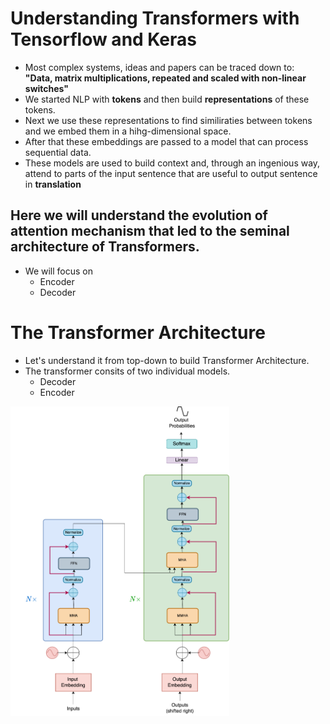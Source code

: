 # Understanding Transformers with Tensorflow and Keras
* Most complex systems, ideas and papers can be traced down to:</br>
<b>"Data, matrix multiplications, repeated and scaled with non-linear switches"</b>
* We started NLP with <b>tokens</b> and then build <b>representations</b> of these tokens.
* Next we use these representations to find similiraties between tokens and we embed them in a hihg-dimensional space.
* After that these embeddings are passed to a model that can process sequential data.
* These models are used to build context and, through an ingenious way, attend to parts of the input sentence that are useful to output sentence in <b>translation</b></br>
## Here we will understand the evolution of attention mechanism that led to the seminal architecture of Transformers.
* We will focus on
    - Encoder
    - Decoder

# The Transformer Architecture
* Let's understand it from top-down to build Transformer Architecture.
* The transformer consits of two individual models.
    - Decoder
    - Encoder
<img src="images/transformer_arch.png" width="350" title="hover text">
